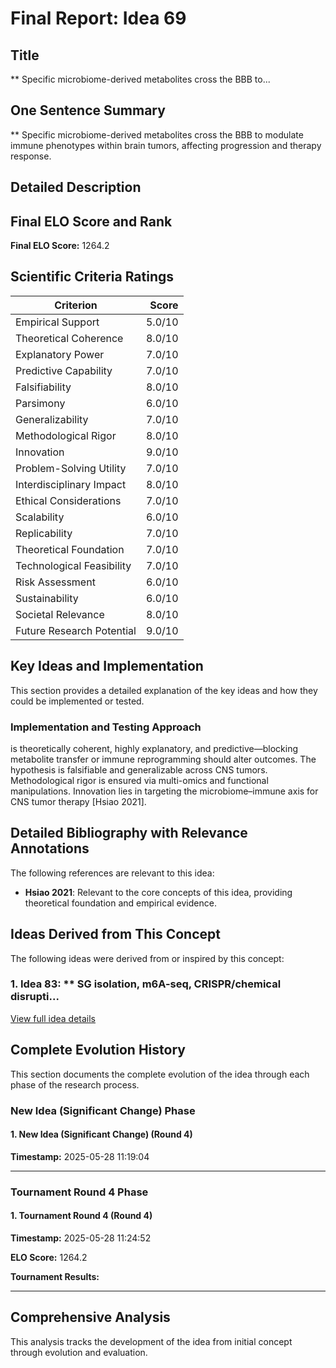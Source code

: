 # Final Report: Idea 69

## Title

** Specific microbiome-derived metabolites cross the BBB to...

## One Sentence Summary

** Specific microbiome-derived metabolites cross the BBB to modulate immune phenotypes within brain tumors, affecting progression and therapy response.

## Detailed Description




## Final ELO Score and Rank

**Final ELO Score:** 1264.2

## Scientific Criteria Ratings

| Criterion | Score |
|---|---:|
| Empirical Support | 5.0/10 |
| Theoretical Coherence | 8.0/10 |
| Explanatory Power | 7.0/10 |
| Predictive Capability | 7.0/10 |
| Falsifiability | 8.0/10 |
| Parsimony | 6.0/10 |
| Generalizability | 7.0/10 |
| Methodological Rigor | 8.0/10 |
| Innovation | 9.0/10 |
| Problem-Solving Utility | 7.0/10 |
| Interdisciplinary Impact | 8.0/10 |
| Ethical Considerations | 7.0/10 |
| Scalability | 6.0/10 |
| Replicability | 7.0/10 |
| Theoretical Foundation | 7.0/10 |
| Technological Feasibility | 7.0/10 |
| Risk Assessment | 6.0/10 |
| Sustainability | 6.0/10 |
| Societal Relevance | 8.0/10 |
| Future Research Potential | 9.0/10 |

## Key Ideas and Implementation

This section provides a detailed explanation of the key ideas and how they could be implemented or tested.

### Implementation and Testing Approach

is theoretically coherent, highly explanatory, and predictive—blocking metabolite transfer or immune reprogramming should alter outcomes. The hypothesis is falsifiable and generalizable across CNS tumors. Methodological rigor is ensured via multi-omics and functional manipulations. Innovation lies in targeting the microbiome–immune axis for CNS tumor therapy [Hsiao 2021].


## Detailed Bibliography with Relevance Annotations

The following references are relevant to this idea:

- **Hsiao 2021**: Relevant to the core concepts of this idea, providing theoretical foundation and empirical evidence.

## Ideas Derived from This Concept

The following ideas were derived from or inspired by this concept:

### 1. Idea 83: ** SG isolation, m6A-seq, CRISPR/chemical disrupti...



[View full idea details](idea_83_final.md)

## Complete Evolution History

This section documents the complete evolution of the idea through each phase of the research process.

### New Idea (Significant Change) Phase

#### 1. New Idea (Significant Change) (Round 4)
**Timestamp:** 2025-05-28 11:19:04



---

### Tournament Round 4 Phase

#### 1. Tournament Round 4 (Round 4)
**Timestamp:** 2025-05-28 11:24:52

**ELO Score:** 1264.2

**Tournament Results:**



---

## Comprehensive Analysis

This analysis tracks the development of the idea from initial concept through evolution and evaluation.

